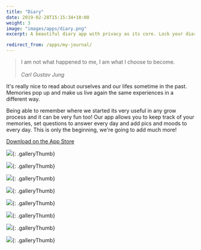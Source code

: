 ```yaml
---
title: "Diary"
date: 2019-02-28T15:15:34+10:00
weight: 3
image: "images/apps/diary.png"
excerpt: A beautiful diary app with privacy as its core. Lock your diary with a passcode, add photos and more.

redirect_from: /apps/my-journal/
---
```


<blockquote>

I am not what happened to me, I am what I choose to become.
<br><br>
<i>Carl Gustav Jung</i>
</blockquote>

It's really nice to read about ourselves and our lifes sometime in the past. Memories pop up and make us live again the same experiences in a different way.

Being able to remember where we started its very useful in any grow process and it can be very fun too! Our app allows you to keep track of your memories, set questions to answer every day and add pics and moods to every day. This is only the beginning, we're going to add much more!

[Download on the App Store](https://itunes.apple.com/us/app/keynote/id1447344390?mt=8)

![](/assets/media/iphone8_01-2.jpg){: .galleryThumb}

![](/assets/media/iphone8_02-2.jpg){: .galleryThumb}

![](/assets/media/iphone8_03-2.jpg){: .galleryThumb}

![](/assets/media/iphone8_04-2.jpg){: .galleryThumb}

![](/assets/media/iphone8_05-2.jpg){: .galleryThumb}

![](/assets/media/iphone8_06-1.jpg){: .galleryThumb}

![](/assets/media/iphone8_07-1.jpg){: .galleryThumb}

![](/assets/media/iphone8_08-1.jpg){: .galleryThumb}
